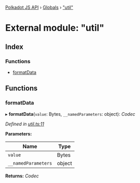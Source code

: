 [Polkadot JS API](../README.md) › [Globals](../globals.md) › ["util"](_util_.md)

# External module: "util"

## Index

### Functions

* [formatData](_util_.md#formatdata)

## Functions

###  formatData

▸ **formatData**(`value`: Bytes, `__namedParameters`: object): *Codec*

*Defined in [util.ts:11](https://github.com/polkadot-js/api/blob/8d3cb72189/packages/api-contract/src/util.ts#L11)*

**Parameters:**

Name | Type |
------ | ------ |
`value` | Bytes |
`__namedParameters` | object |

**Returns:** *Codec*
